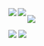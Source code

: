 <a href="https://github.com/gazf/github-readme-twitter">
<img align="left" src="https://github-readme-twitter.gazf.vercel.app/api?id=gazff&layout=wide" />
</a>
<a href="https://github.com/anuraghazra/github-readme-stats">
<img align="left" src="https://github-readme-stats.vercel.app/api/top-langs/?username=anuraghazra&layout=compact" />
</a>

<a href="#"><img align="center" src="https://via.placeholder.com/600x1.png/fff/fff"></a>

[![](https://img.shields.io/badge/-@gazff-1ca0f1?style=flat-square&labelColor=1ca0f1&logo=twitter&logoColor=white)](https://twitter.com/gazff) [![](https://img.shields.io/badge/-https://gazee.net-0e83cd?style=flat-square&logo=Blogger&logoColor=fff)](https://gazee.net)
